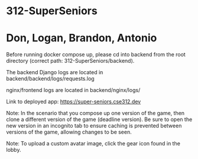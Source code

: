 # 312-SuperSeniors
# Don, Logan, Brandon, Antonio

Before running docker compose up, please cd into backend from the root directory (correct path: 312-SuperSeniors/backend).

The backend Django logs are located in backend/backend/logs/requests.log

nginx/frontend logs are located in backend/nginx/logs/

Link to deployed app: https://super-seniors.cse312.dev

Note: In the scenario that you compose up one version of the game, then clone a different version of the game (deadline version). Be sure to open the new version in an incognito tab to ensure caching is prevented between versions of the game, allowing changes to be seen.

Note: To upload a custom avatar image, click the gear icon found in the lobby.

